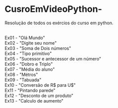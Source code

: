 # CusroEmVideoPython-

Resolução de todos os exércios do curso em python.

<br>Ex01  - "Olá Mundo"
<br>Ex02  - "Digite seu nome"
<br>Ex03  - "Soma de Dois números"
<br>Ex04  - "Tipo primitivo"
<br>Ex05  - "Sucessor e antecessor de um número"
<br>Ex06  - "Dobro e Triplo"
<br>Ex07  - "Média do aluno"
<br>Ex08  - "Métros"
<br>Ex09  - "Tabuada"
<br>Ex10  - "Conversão de R$ para U$"
<br>Ex11  - "Pintando parede"
<br>Ex12  - "Desconto de um produto"
<br>Ex13  - "Calculo de aumento"